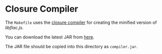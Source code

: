 Closure Compiler
========================

The `Makefile` uses the [closure compiler][closure-compiler] for creating the
minified version of _libflac.js_.

You can download the latest JAR from [here][closure-compiler-download-latest].

The JAR file should be copied into this directory as `compiler.jar`.


[closure-compiler]: https://github.com/google/closure-compiler
[closure-compiler-download-latest]: http://dl.google.com/closure-compiler/compiler-latest.zip

